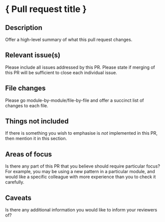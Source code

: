 # { Pull request title }

## Description

Offer a high-level summary of what this pull request
changes.

## Relevant issue(s)

Please include all issues addressed by this PR. Please
state if merging of this PR will be sufficient
to close each individual issue.

## File changes

Please go module-by-module/file-by-file and offer a succinct list of changes to
each file.

## Things not included

If there is something you wish to emphasise is _not_ implemented
in this PR, then mention it in this section.

## Areas of focus

Is there any part of this PR that you believe should require
particular focus? For example, you may be using a new
pattern in a particular module, and would like a specific
colleague with more experience than you to check it carefully.

## Caveats

Is there any additional information you would like to inform
your reviewers of?
